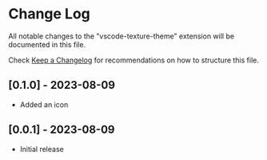 # Change Log

All notable changes to the "vscode-texture-theme" extension will be documented in this file.

Check [Keep a Changelog](http://keepachangelog.com/) for recommendations on how to structure this file.

## [0.1.0] - 2023-08-09

- Added an icon

## [0.0.1] - 2023-08-09

- Initial release
